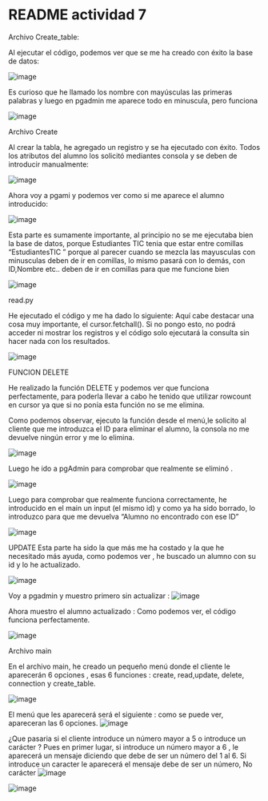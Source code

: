 # README actividad 7 

Archivo Create_table:

Al ejecutar el código, podemos ver que se me ha creado con éxito la base de datos:

![image](https://github.com/user-attachments/assets/6fde2682-482e-4c5d-9e33-fe0ab937dd78)

Es curioso que he llamado los nombre con mayúsculas las primeras palabras y luego en pgadmin me aparece todo en minuscula, pero funciona

![image](https://github.com/user-attachments/assets/0a090ef1-4700-4917-9671-90eeab0a9656)

Archivo Create

Al crear la tabla, he agregado un registro y se ha ejecutado con éxito. Todos los atributos del alumno los solicitó mediantes consola y se deben de introducir manualmente: 

![image](https://github.com/user-attachments/assets/a2a5b5b5-1d91-4e05-88d1-679d7de3c824)

Ahora voy a pgami y podemos ver como si me aparece el alumno introducido: 

![image](https://github.com/user-attachments/assets/d87b4e80-6592-4566-8e93-4d8ed73a8512)

Esta parte es sumamente importante, al principio no se me ejecutaba bien la base de datos, porque Estudiantes TIC tenia que estar entre comillas “EstudiantesTIC ” porque al parecer cuando se mezcla las mayusculas con minusculas deben de ir en comillas,  lo mismo pasará con lo demás, con ID,Nombre etc.. deben de ir en comillas para que me funcione bien

![image](https://github.com/user-attachments/assets/fa9b2169-61c6-48a6-8ecb-e720503c17a3)

read.py

He ejecutado el código y me ha dado lo siguiente:
Aquí cabe destacar una cosa muy importante, el cursor.fetchall().  Si no pongo esto, no podrá acceder ni mostrar los registros y el código solo ejecutará la consulta sin hacer nada con los resultados.

![image](https://github.com/user-attachments/assets/bd61118a-7a72-40f5-bd70-f6016731df70)


FUNCION DELETE

He realizado la función DELETE y podemos ver que funciona perfectamente, para poderla llevar a cabo he tenido que utilizar rowcount en cursor ya que si no ponía esta función no se me elimina. 

Como podemos observar, ejecuto la función desde el menú,le solicito al cliente que me introduzca el ID para eliminar el alumno, la consola no me devuelve ningún error y me lo elimina.

![image](https://github.com/user-attachments/assets/77afbb2e-72aa-45a4-835a-6245c1b58e74)

Luego he ido a pgAdmin para comprobar que realmente se eliminó .

![image](https://github.com/user-attachments/assets/1b7f5585-9cc7-47c8-8f43-1c55aadbb183)

Luego para comprobar que realmente funciona correctamente, he introducido en el main un input (el mismo id) y como ya ha sido borrado, lo introduzco para que me devuelva “Alumno no encontrado con ese ID”

![image](https://github.com/user-attachments/assets/816f56e7-2296-4526-80be-55a356af2554)

UPDATE
Esta parte ha sido la que más me ha costado y la que he necesitado más ayuda, como podemos ver , he buscado un alumno con su id y lo he actualizado.

![image](https://github.com/user-attachments/assets/a471b26f-5892-42c5-a294-68f1a8f94362)

Voy a pgadmin y muestro primero sin actualizar : 
![image](https://github.com/user-attachments/assets/a4b9df3e-9966-4430-a2cd-3531241f282e)

Ahora muestro el alumno actualizado : 
Como podemos ver, el código funciona perfectamente.

![image](https://github.com/user-attachments/assets/fec2adce-151d-420c-a760-21df4e344efb)


Archivo main

En el archivo main, he creado un pequeño menú donde el cliente le aparecerán 6 opciones , esas 6 funciones : create, read,update, delete, connection y create_table.

![image](https://github.com/user-attachments/assets/f11f5c90-042f-40dc-b8c8-23493153cbfa)

El menú que les aparecerá será el siguiente : como se puede ver, apareceran las 6 opciones.
![image](https://github.com/user-attachments/assets/01215aed-9cc5-4403-96d0-7d9d96ee1e2a)

¿Que pasaria si el cliente introduce un número mayor a 5 o introduce un carácter ?
Pues en primer lugar, si introduce un número mayor a 6 , le aparecerá un mensaje diciendo que debe de ser un número del 1 al 6. 
Si introduce un caracter le aparecerá el mensaje debe de ser un número, No carácter
![image](https://github.com/user-attachments/assets/7b9e37c7-bcff-4fdb-8641-512026056e18)

![image](https://github.com/user-attachments/assets/f3b42b5b-1f34-447b-beff-3e8ec0ea5d9a)

